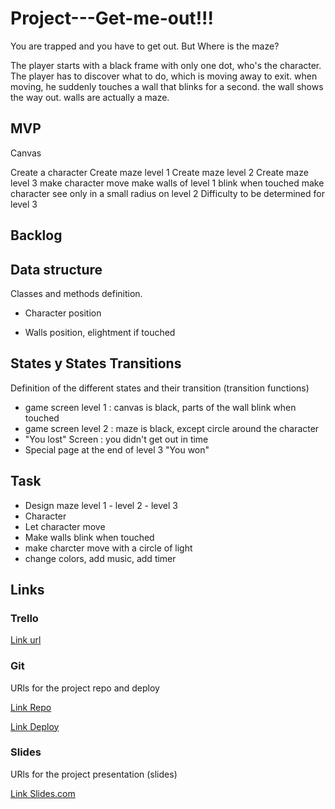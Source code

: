 # Project---Get-me-out!!!
You are trapped and you have to get out. But Where is the maze? 


The player starts with a black frame with only one dot, who's the character. 
The player has to discover what to do, which is moving away to exit. 
when moving, he suddenly touches a wall that blinks for a second. the wall shows the way out. 
walls are actually a maze.

## MVP 
Canvas

Create a character
Create maze level 1
Create maze level 2
Create maze level 3
make character move
make walls of level 1 blink when touched
make character see only in a small radius on level 2
Difficulty to be determined for level 3


## Backlog


## Data structure
Classes and methods definition.

- Character
position

- Walls
position, elightment if touched


## States y States Transitions

Definition of the different states 
and their transition (transition functions)

- game screen level 1 : canvas is black, parts of the wall blink when touched
- game screen level 2 : maze is black, except circle around the character
- "You lost" Screen : you didn't get out in time
- Special page at the end of level 3 "You won"

## Task

- Design maze level 1 - level 2 - level 3
- Character 
- Let character move
- Make walls blink when touched
- make charcter move with a circle of light
- change colors, add music, add timer 


## Links

### Trello
[Link url](https://trello.com)

### Git
URls for the project repo and deploy

[Link Repo](http://github.com)

[Link Deploy](http://github.com)


### Slides

URls for the project presentation (slides)

[Link Slides.com](http://slides.com)
